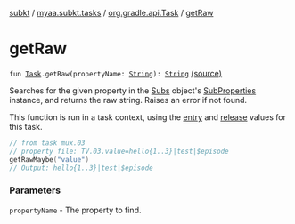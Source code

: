 [subkt](../../index.md) / [myaa.subkt.tasks](../index.md) / [org.gradle.api.Task](index.md) / [getRaw](./get-raw.md)

# getRaw

`fun `[`Task`](https://docs.gradle.org/current/javadoc/org/gradle/api/Task.html)`.getRaw(propertyName: `[`String`](https://kotlinlang.org/api/latest/jvm/stdlib/kotlin/-string/index.html)`): `[`String`](https://kotlinlang.org/api/latest/jvm/stdlib/kotlin/-string/index.html) [(source)](https://github.com/Myaamori/SubKt/blob/0.1.8/src/main/kotlin/myaa/subkt/tasks/plugin.kt#L259)

Searches for the given property in the [Subs](../-subs/index.md) object's [SubProperties](../-sub-properties/index.md) instance,
and returns the raw string.
Raises an error if not found.

This function is run in a task context, using the [entry](entry.md) and [release](release.md) values for this task.

``` kotlin
// from task mux.03
// property file: TV.03.value=hello{1..3}|test|$episode
getRawMaybe("value")
// Output: hello{1..3}|test|$episode
```

### Parameters

`propertyName` - The property to find.